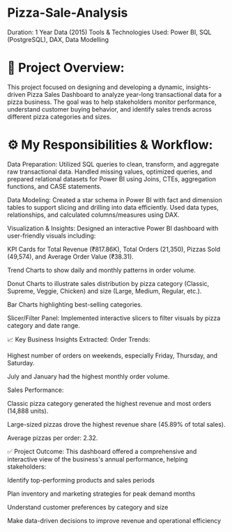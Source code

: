# Pizza-Sale-Analysis

Duration: 1 Year Data (2015)
Tools & Technologies Used: Power BI, SQL (PostgreSQL), DAX, Data Modelling

# 📌 Project Overview:
This project focused on designing and developing a dynamic, insights-driven Pizza Sales Dashboard to analyze year-long transactional data for a pizza business. The goal was to help stakeholders monitor performance, understand customer buying behavior, and identify sales trends across different pizza categories and sizes.

# ⚙️ My Responsibilities & Workflow:
Data Preparation:
Utilized SQL queries to clean, transform, and aggregate raw transactional data. Handled missing values, optimized queries, and prepared relational datasets for Power BI using Joins, CTEs, aggregation functions, and CASE statements.

Data Modeling:
Created a star schema in Power BI with fact and dimension tables to support slicing and drilling into data efficiently. Used data types, relationships, and calculated columns/measures using DAX.

Visualization & Insights:
Designed an interactive Power BI dashboard with user-friendly visuals including:

KPI Cards for Total Revenue (₹817.86K), Total Orders (21,350), Pizzas Sold (49,574), and Average Order Value (₹38.31).

Trend Charts to show daily and monthly patterns in order volume.

Donut Charts to illustrate sales distribution by pizza category (Classic, Supreme, Veggie, Chicken) and size (Large, Medium, Regular, etc.).

Bar Charts highlighting best-selling categories.

Slicer/Filter Panel:
Implemented interactive slicers to filter visuals by pizza category and date range.

📈 Key Business Insights Extracted:
Order Trends:

Highest number of orders on weekends, especially Friday, Thursday, and Saturday.

July and January had the highest monthly order volume.

Sales Performance:

Classic pizza category generated the highest revenue and most orders (14,888 units).

Large-sized pizzas drove the highest revenue share (45.89% of total sales).

Average pizzas per order: 2.32.

✅ Project Outcome:
This dashboard offered a comprehensive and interactive view of the business's annual performance, helping stakeholders:

Identify top-performing products and sales periods

Plan inventory and marketing strategies for peak demand months

Understand customer preferences by category and size

Make data-driven decisions to improve revenue and operational efficiency

